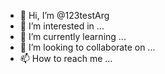 - 👋 Hi, I’m @123testArg
- 👀 I’m interested in ...
- 🌱 I’m currently learning ...
- 💞️ I’m looking to collaborate on ...
- 📫 How to reach me ...

<!---
123testArg/123testArg is a ✨ special ✨ repository because its `README.md` (this file) appears on your GitHub profile.
You can click the Preview link to take a look at your changes.
--->
